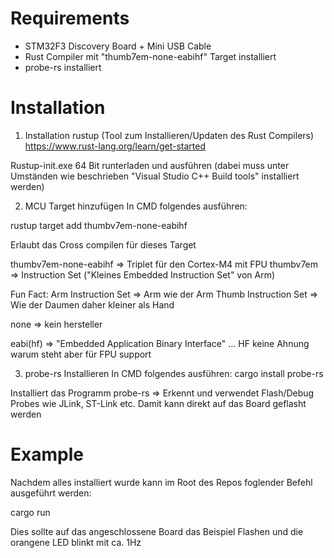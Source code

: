 # Requirements
- STM32F3 Discovery Board + Mini USB Cable
- Rust Compiler mit "thumb7em-none-eabihf" Target installiert
- probe-rs installiert

# Installation
1) Installation rustup (Tool zum Installieren/Updaten des Rust Compilers)
https://www.rust-lang.org/learn/get-started 

Rustup-init.exe 64 Bit runterladen und ausführen (dabei muss unter Umständen wie beschrieben "Visual Studio C++ Build tools" installiert werden)

2) MCU Target hinzufügen
In CMD folgendes ausführen:

rustup target add thumbv7em-none-eabihf 

Erlaubt das Cross compilen für dieses Target

thumbv7em-none-eabihf => Triplet für den Cortex-M4 mit FPU
thumbv7em => Instruction Set ("Kleines Embedded Instruction Set" von Arm)

Fun Fact:
Arm Instruction Set => Arm wie der Arm
Thumb Instruction Set => Wie der Daumen daher kleiner als Hand

none => kein hersteller

eabi(hf) => "Embedded Application Binary Interface" ... HF keine Ahnung warum steht aber für FPU support

3) probe-rs Installieren
In CMD folgendes ausführen:
cargo install probe-rs

Installiert das Programm probe-rs => Erkennt und verwendet Flash/Debug Probes wie JLink, ST-Link etc.
Damit kann direkt auf das Board geflasht werden

# Example

Nachdem alles installiert wurde kann im Root des Repos foglender Befehl ausgeführt werden:

cargo run

Dies sollte auf das angeschlossene Board das Beispiel Flashen und die orangene LED blinkt mit ca. 1Hz

